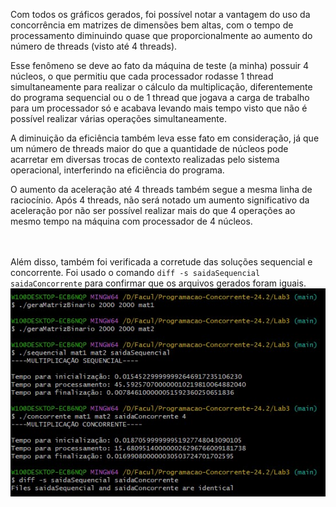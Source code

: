 Com todos os gráficos gerados, foi possível notar a vantagem do uso da concorrência em matrizes de dimensões bem altas, com o tempo de processamento diminuindo quase que proporcionalmente ao aumento do número de threads (visto até 4 threads).

Esse fenômeno se deve ao fato da máquina de teste (a minha) possuir 4 núcleos, o que permitiu que cada processador rodasse 1 thread simultaneamente para realizar o cálculo da multiplicação, diferentemente do programa sequencial ou o de 1 thread que jogava a carga de trabalho para um processador só e acabava levando mais tempo visto que não é possível realizar várias operações simultaneamente.

A diminuição da eficiência também leva esse fato em consideração, já que um número de threads maior do que a quantidade de núcleos pode acarretar em diversas trocas de contexto realizadas pelo sistema operacional, interferindo na eficiência do programa.

O aumento da aceleração até 4 threads também segue a mesma linha de raciocínio. Após 4 threads, não será notado um aumento significativo da aceleração por não ser possível realizar mais do que 4 operações ao mesmo tempo na máquina com processador de 4 núcleos.

<br></br>
Além disso, também foi verificada a corretude das soluções sequencial e concorrente. Foi usado o comando ```diff -s saidaSequencial saidaConcorrente``` para confirmar que os arquivos gerados foram iguais.
![Comandos rodando o código e aferindo corretude](Comparacao.jpg)
